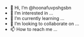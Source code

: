 - 👋 Hi, I’m @hoonafuvpshgsbn
- 👀 I’m interested in ...
- 🌱 I’m currently learning ...
- 💞️ I’m looking to collaborate on ...
- 📫 How to reach me ...

<!---
hoonafuvpshgsbn/hoonafuvpshgsbn is a ✨ special ✨ repository because its `README.md` (this file) appears on your GitHub profile.
You can click the Preview link to take a look at your changes.
--->
